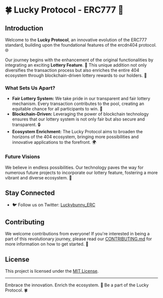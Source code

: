 # 🍀 Lucky Protocol - ERC777 🚀

## Introduction
Welcome to the **Lucky Protocol**, an innovative evolution of the ERC777 standard, building upon the foundational features of the ercdn404 protocol. 🌐

Our journey begins with the enhancement of the original functionalities by integrating an exciting **Lottery Feature**. 🎉 This unique addition not only diversifies the transaction process but also enriches the entire 404 ecosystem through blockchain-driven lottery rewards to our holders. 🎰

### What Sets Us Apart?
- **Fair Lottery System:** We take pride in our transparent and fair lottery mechanism. Every transaction contributes to the pool, creating an equitable chance for all participants to win. 🌟
- **Blockchain-Driven:** Leveraging the power of blockchain technology ensures that our lottery system is not only fair but also secure and transparent. 🔒
- **Ecosystem Enrichment:** The Lucky Protocol aims to broaden the horizons of the 404 ecosystem, bringing more possibilities and innovative applications to the forefront. 🌍

### Future Visions
We believe in endless possibilities. Our technology paves the way for numerous future projects to incorporate our lottery feature, fostering a more vibrant and diverse ecosystem. 🚀

## Stay Connected
- 🐦 Follow us on Twitter: [Luckybunny_ERC](https://twitter.com/Luckybunny_ERC)

## Contributing
We welcome contributions from everyone! If you're interested in being a part of this revolutionary journey, please read our [CONTRIBUTING.md](CONTRIBUTING.md) for more information on how to get started. 🤝

## License
This project is licensed under the [MIT License](LICENSE).

---

Embrace the innovation. Enrich the ecosystem. 🌟 Be a part of the Lucky Protocol. 🍀
